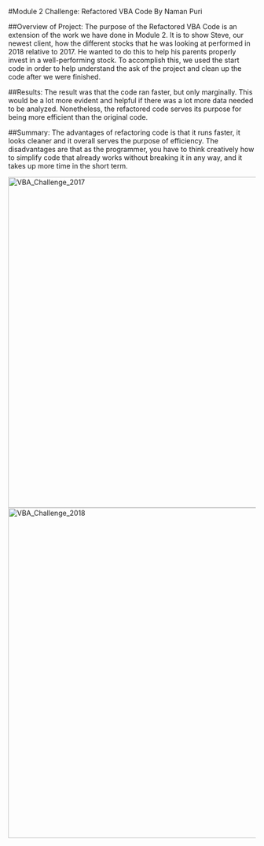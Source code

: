 #Module 2 Challenge: Refactored VBA Code By Naman Puri

##Overview of Project: 
The purpose of the Refactored VBA Code is an extension of the work we have done in Module 2. It is to show Steve, our newest client, how the different stocks that he was looking at performed in 2018 relative to 2017. He wanted to do this to help his parents properly invest in a well-performing stock. To accomplish this, we used the start code in order to help understand the ask of the project and clean up the code after we were finished. 

##Results: 
The result was that the code ran faster, but only marginally. This would be a lot more evident and helpful if there was a lot more data needed to be analyzed. Nonetheless, the refactored code serves its purpose for being more efficient than the original code. 

##Summary: 
The advantages of refactoring code is that it runs faster, it looks cleaner and it overall serves the purpose of efficiency. The disadvantages are that as the programmer, you have to think creatively how to simplify code that already works without breaking it in any way, and it takes up more time in the short term.

<img width="672" alt="VBA_Challenge_2017" src="https://user-images.githubusercontent.com/82340766/117048719-49c1f880-ace1-11eb-9602-a9fe31dbb79c.png">
<img width="671" alt="VBA_Challenge_2018" src="https://user-images.githubusercontent.com/82340766/117048722-4af32580-ace1-11eb-81de-bb07d27b81bf.png">
